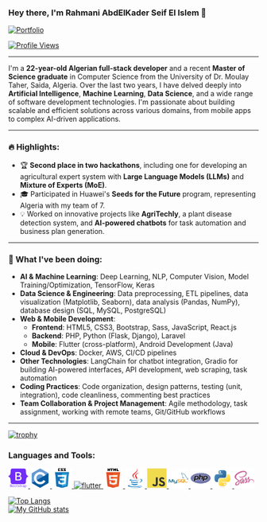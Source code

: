 ### Hey there, I'm Rahmani AbdElKader Seif El Islem 👋 
 
[![Portfolio](https://img.shields.io/badge/Website-Visit-blue)](https://rahamniabdelkaderseifelislem.github.io)

[![Profile Views](https://komarev.com/ghpvc/?username=RAHAMNIabdelkaderseifelislem&label=Profile%20views&color=0e75b6&style=flat)](https://github.com/RAHAMNIabdelkaderseifelislem)
 

---

I'm a **22-year-old Algerian full-stack developer** and a recent **Master of Science graduate** in Computer Science from the University of Dr. Moulay Taher, Saida, Algeria. Over the last two years, I have delved deeply into **Artificial Intelligence**, **Machine Learning**, **Data Science**, and a wide range of software development technologies. I'm passionate about building scalable and efficient solutions across various domains, from mobile apps to complex AI-driven applications.

---

### 🔥 Highlights:
- 🏆 **Second place in two hackathons**, including one for developing an agricultural expert system with **Large Language Models (LLMs)** and **Mixture of Experts (MoE)**.
- 🎓 Participated in Huawei's **Seeds for the Future** program, representing Algeria with my team of 7.
- 💡 Worked on innovative projects like **AgriTechly**, a plant disease detection system, and **AI-powered chatbots** for task automation and business plan generation.

---

### 🧠 What I've been doing:
- **AI & Machine Learning**: Deep Learning, NLP, Computer Vision, Model Training/Optimization, TensorFlow, Keras
- **Data Science & Engineering**: Data preprocessing, ETL pipelines, data visualization (Matplotlib, Seaborn), data analysis (Pandas, NumPy), database design (SQL, MySQL, PostgreSQL)
- **Web & Mobile Development**: 
  - **Frontend**: HTML5, CSS3, Bootstrap, Sass, JavaScript, React.js
  - **Backend**: PHP, Python (Flask, Django), Laravel
  - **Mobile**: Flutter (cross-platform), Android Development (Java)
- **Cloud & DevOps**: Docker, AWS, CI/CD pipelines
- **Other Technologies**: LangChain for chatbot integration, Gradio for building AI-powered interfaces, API development, web scraping, task automation
- **Coding Practices**: Code organization, design patterns, testing (unit, integration), code cleanliness, commenting best practices
- **Team Collaboration & Project Management**: Agile methodology, task assignment, working with remote teams, Git/GitHub workflows

---

  [![trophy](https://github-profile-trophy.vercel.app/?username=RAHAMNIabdelkaderseifelislem)](https://github.com/ryo-ma/github-profile-trophy)

<h3 align="left">Languages and Tools:</h3>
<p align="left"> 
    <a href="https://getbootstrap.com" target="_blank">
     <img src="https://raw.githubusercontent.com/devicons/devicon/master/icons/bootstrap/bootstrap-plain-wordmark.svg" alt="bootstrap" width="40" height="40"/> 
    </a> 
    <a href="https://www.cprogramming.com/" target="_blank">
     <img src="https://raw.githubusercontent.com/devicons/devicon/master/icons/c/c-original.svg" alt="c" width="40" height="40"/> 
    </a> 
    <a href="https://www.w3schools.com/css/" target="_blank">
     <img src="https://raw.githubusercontent.com/devicons/devicon/master/icons/css3/css3-original-wordmark.svg" alt="css3" width="40" height="40"/>
    </a> 
    <a href="https://flutter.dev" target="_blank">
     <img src="https://www.vectorlogo.zone/logos/flutterio/flutterio-icon.svg" alt="flutter" width="40" height="40"/> 
    </a> 
    <a href="https://www.w3.org/html/" target="_blank">
     <img src="https://raw.githubusercontent.com/devicons/devicon/master/icons/html5/html5-original-wordmark.svg" alt="html5" width="40" height="40"/> 
    </a>
    <a href="https://www.java.com" target="_blank">
     <img src="https://raw.githubusercontent.com/devicons/devicon/master/icons/java/java-original.svg" alt="java" width="40" height="40"/> 
    </a> 
    <a href="https://developer.mozilla.org/en-US/docs/Web/JavaScript" target="_blank">
     <img src="https://raw.githubusercontent.com/devicons/devicon/master/icons/javascript/javascript-original.svg" alt="javascript" width="40" height="40"> 
    </a> 
    <a href="https://www.mysql.com/" target="_blank">
     <img src="https://raw.githubusercontent.com/devicons/devicon/master/icons/mysql/mysql-original-wordmark.svg" alt="mysql" width="40" height="40"/> 
    </a>
    <a href="https://www.php.net" target="_blank">
     <img src="https://raw.githubusercontent.com/devicons/devicon/master/icons/php/php-original.svg" alt="php" width="40" height="40"/> 
    </a>
    <a href="https://www.python.org" target="_blank">
     <img src="https://raw.githubusercontent.com/devicons/devicon/master/icons/python/python-original.svg" alt="python" width="40" height="40"/> 
    </a>
    <a href="https://sass-lang.com" target="_blank">
     <img src="https://raw.githubusercontent.com/devicons/devicon/master/icons/sass/sass-original.svg" alt="sass" width="40" height="40"/> 
    </a>
    </p>

[![Top Langs](https://github-readme-stats.vercel.app/api/top-langs/?username=RAHAMNIabdelkaderseifelislem)](https://github.com/anuraghazra/github-readme-stats) <br>
[![My GitHub stats](https://github-readme-stats.vercel.app/api?username=RAHAMNIabdelkaderseifelislem&count_private=true&show_icons=true)](https://github.com/anuraghazra/github-readme-stats)
